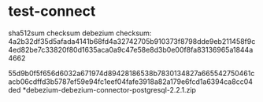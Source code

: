 # test-connect

sha512sum checksum debezium
checksum: 4a2b32df35d5afada4141b68fd4a32742705b910373f8798dde9eb211458f9c4ed82be7c33820f80d1635aca0a9c47e58e8d3b0e00f8fa83136965a1844a4662

55d9b0f5f656d6032a671974d89428186538b7830134827a665542750461cacb06cdffd3b5787ef59e94fc1eef04fafe3918a82a179e6fcd1a6394ca8cc04ded 
*debezium-debezium-connector-postgresql-2.2.1.zip

